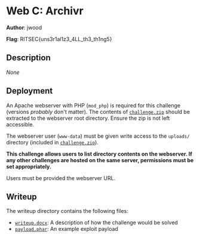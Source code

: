 # Web C: Archivr
**Author**: jwood

**Flag**: RITSEC{uns3r1al1z3_4LL_th3_th1ng5}

## Description
_None_

## Deployment
An Apache webserver with PHP (`mod_php`) is required for this challenge (versions _probably_ don't matter). The contents of [`challenge.zip`](./challenge.zip) should be extracted to the webserver root directory. Ensure the zip is not left accessible.

The webserver user (`www-data`) must be given write access to the `uploads/` directory (included in [`challenge.zip`](./challenge.zip)).

**This challenge allows users to list directory contents on the webserver. If any other challenges are hosted on the same server, permissions must be set appropriately.**

Users must be provided the webserver URL.

## Writeup
The writeup directory contains the following files:
- [`writeup.docx`](./writeup/writeup.docx): A description of how the challenge would be solved
- [`payload.phar`](./writeup/payload.phar): An example exploit payload
